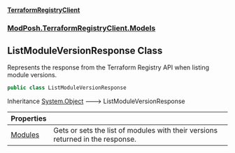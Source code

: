 #### [TerraformRegistryClient](index.md 'index')
### [ModPosh.TerraformRegistryClient.Models](ModPosh.TerraformRegistryClient.Models.md 'ModPosh.TerraformRegistryClient.Models')

## ListModuleVersionResponse Class

Represents the response from the Terraform Registry API when listing module versions.

```csharp
public class ListModuleVersionResponse
```

Inheritance [System.Object](https://docs.microsoft.com/en-us/dotnet/api/System.Object 'System.Object') &#129106; ListModuleVersionResponse

| Properties | |
| :--- | :--- |
| [Modules](ModPosh.TerraformRegistryClient.Models.ListModuleVersionResponse.Modules.md 'ModPosh.TerraformRegistryClient.Models.ListModuleVersionResponse.Modules') | Gets or sets the list of modules with their versions returned in the response. |
